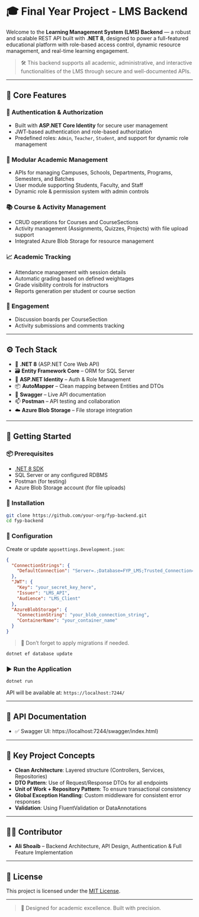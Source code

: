 # 🎓 Final Year Project - LMS Backend

Welcome to the **Learning Management System (LMS) Backend** — a robust and scalable REST API built with **.NET 8**, designed to power a full-featured educational platform with role-based access control, dynamic resource management, and real-time learning engagement.

> 🛠️ This backend supports all academic, administrative, and interactive functionalities of the LMS through secure and well-documented APIs.

---

## 🚀 Core Features

### 🔐 Authentication & Authorization
- Built with **ASP.NET Core Identity** for secure user management
- JWT-based authentication and role-based authorization
- Predefined roles: `Admin`, `Teacher`, `Student`, and support for dynamic role management

### 🧩 Modular Academic Management
- APIs for managing Campuses, Schools, Departments, Programs, Semesters, and Batches
- User module supporting Students, Faculty, and Staff
- Dynamic role & permission system with admin controls

### 📚 Course & Activity Management
- CRUD operations for Courses and CourseSections
- Activity management (Assignments, Quizzes, Projects) with file upload support
- Integrated Azure Blob Storage for resource management

### 📈 Academic Tracking
- Attendance management with session details
- Automatic grading based on defined weightages
- Grade visibility controls for instructors
- Reports generation per student or course section

### 💬 Engagement
- Discussion boards per CourseSection
- Activity submissions and comments tracking

---

## ⚙️ Tech Stack

- 🧠 **.NET 8** (ASP.NET Core Web API)
- 🗃 **Entity Framework Core** – ORM for SQL Server
- 🔐 **ASP.NET Identity** – Auth & Role Management
- 📦 **AutoMapper** – Clean mapping between Entities and DTOs
- 🧪 **Swagger** – Live API documentation
- 📫 **Postman** – API testing and collaboration
- ☁️ **Azure Blob Storage** – File storage integration

---

## 📁 Getting Started

### 📦 Prerequisites

- [.NET 8 SDK](https://dotnet.microsoft.com/en-us/download)
- SQL Server or any configured RDBMS
- Postman (for testing)
- Azure Blob Storage account (for file uploads)

### 🔧 Installation

```bash
git clone https://github.com/your-org/fyp-backend.git
cd fyp-backend
````

### 🔐 Configuration

Create or update `appsettings.Development.json`:

```json
{
  "ConnectionStrings": {
    "DefaultConnection": "Server=.;Database=FYP_LMS;Trusted_Connection=True;"
  },
  "JWT": {
    "Key": "your_secret_key_here",
    "Issuer": "LMS_API",
    "Audience": "LMS_Client"
  },
  "AzureBlobStorage": {
    "ConnectionString": "your_blob_connection_string",
    "ContainerName": "your_container_name"
  }
}
```

> 🔁 Don’t forget to apply migrations if needed.

```bash
dotnet ef database update
```

### ▶️ Run the Application

```bash
dotnet run
```

API will be available at: `https://localhost:7244/`

---

## 📘 API Documentation

* ✅ Swagger UI: https://localhost:7244/swagger/index.html)

---

## 🧪 Key Project Concepts

* **Clean Architecture**: Layered structure (Controllers, Services, Repositories)
* **DTO Pattern**: Use of Request/Response DTOs for all endpoints
* **Unit of Work + Repository Pattern**: To ensure transactional consistency
* **Global Exception Handling**: Custom middleware for consistent error responses
* **Validation**: Using FluentValidation or DataAnnotations

---

## 👨‍💻 Contributor

* **Ali Shoaib** – Backend Architecture, API Design, Authentication & Full Feature Implementation

---

## 📄 License

This project is licensed under the [MIT License](LICENSE).

---

> 🧠 Designed for academic excellence. Built with precision.

```


